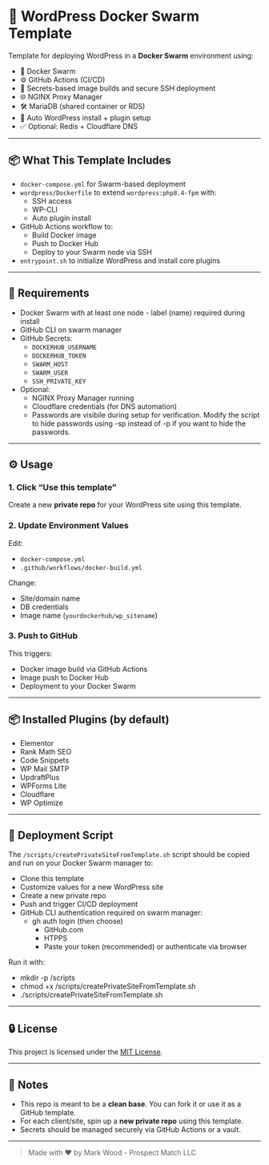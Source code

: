 # 🚀 WordPress Docker Swarm Template

Template for deploying WordPress in a **Docker Swarm** environment using:

- 🐳 Docker Swarm
- ⚙️ GitHub Actions (CI/CD)
- 🔐 Secrets-based image builds and secure SSH deployment
- 🌐 NGINX Proxy Manager
- 🛠 MariaDB (shared container or RDS)
- 🧩 Auto WordPress install + plugin setup
- ✅ Optional: Redis + Cloudflare DNS

---

## 📦 What This Template Includes

- `docker-compose.yml` for Swarm-based deployment
- `wordpress/Dockerfile` to extend `wordpress:php8.4-fpm` with:
  - SSH access
  - WP-CLI
  - Auto plugin install
- GitHub Actions workflow to:
  - Build Docker image
  - Push to Docker Hub
  - Deploy to your Swarm node via SSH
- `entrypoint.sh` to initialize WordPress and install core plugins

---

## 🧰 Requirements

- Docker Swarm with at least one node - label (name) required during install
- GitHub CLI on swarm manager
- GitHub Secrets:
  - `DOCKERHUB_USERNAME`
  - `DOCKERHUB_TOKEN`
  - `SWARM_HOST`
  - `SWARM_USER`
  - `SSH_PRIVATE_KEY`
- Optional:
  - NGINX Proxy Manager running
  - Cloudflare credentials (for DNS automation)
  - Passwords are visibile during setup for verification. Modify the script to hide passwords using -sp instead of -p if you want to hide the passwords.

---

## ⚙️ Usage

### 1. Click “Use this template”

Create a new **private repo** for your WordPress site using this template.

### 2. Update Environment Values

Edit:
- `docker-compose.yml`  
- `.github/workflows/docker-build.yml`

Change:
- Site/domain name
- DB credentials
- Image name (`yourdockerhub/wp_sitename`)

### 3. Push to GitHub

This triggers:
- Docker image build via GitHub Actions
- Image push to Docker Hub
- Deployment to your Docker Swarm

---

## 📦 Installed Plugins (by default)

- Elementor
- Rank Math SEO
- Code Snippets
- WP Mail SMTP
- UpdraftPlus
- WPForms Lite
- Cloudflare
- WP Optimize

---

## 📜 Deployment Script

The `/scripts/createPrivateSiteFromTemplate.sh` script should be copied and run on your Docker Swarm manager to:

- Clone this template
- Customize values for a new WordPress site
- Create a new private repo
- Push and trigger CI/CD deployment
- GitHub CLI authentication required on swarm manager:
  - gh auth login (then choose)
      - GitHub.com
      - HTPPS
      - Paste your token (recommended) or authenticate via browser

Run it with:
- mkdir -p /scripts
- chmod +x /scripts/createPrivateSiteFromTemplate.sh
- ./scripts/createPrivateSiteFromTemplate.sh

---

## 🔒 License

This project is licensed under the [MIT License](LICENSE).

---

## 🧠 Notes

- This repo is meant to be a **clean base**. You can fork it or use it as a GitHub template.
- For each client/site, spin up a **new private repo** using this template.
- Secrets should be managed securely via GitHub Actions or a vault.

---

> Made with ❤️ by Mark Wood - Prospect Match LLC
